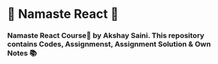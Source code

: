 # 🙏 **Namaste React** 🚀
 ### Namaste React Course🚀 by Akshay Saini. This repository contains Codes, Assignmenst, Assignment Solution & Own Notes 📚
